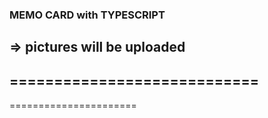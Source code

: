### MEMO CARD with TYPESCRIPT
=> pictures will be uploaded
----------------------------
============================
------------------
======================

